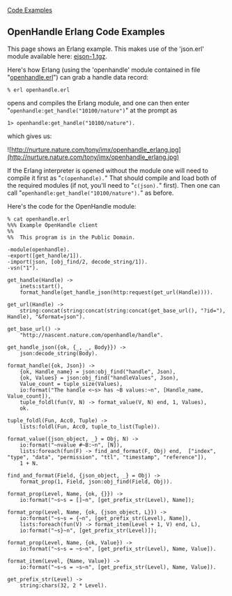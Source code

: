[Code Examples](OpenHandleCodeExamples.md)
## OpenHandle Erlang Code Examples ##

This page shows an Erlang example. This makes use of the 'json.erl' module available here: [ejson-1.tgz](http://www.erlang-projects.org/Members/mremond/code/ejson/block_11381005072852/file).

Here's how Erlang (using the 'openhandle' module contained in file "[openhandle.erl](http://nurture.nature.com/tony/openhandle/code/erlang/openhandle.erl)") can grab a handle data record:

```
% erl openhandle.erl
```

opens and compiles the Erlang module, and one can then enter "`openhandle:get_handle("10100/nature")`" at the prompt as

```
1> openhandle:get_handle("10100/nature").
```

which gives us:

![http://nurture.nature.com/tony/imx/openhandle_erlang.jpg](http://nurture.nature.com/tony/imx/openhandle_erlang.jpg)

If the Erlang interpreter is opened without the module one will need to compile it first as "`c(openhandle).`"  That should compile and load both of the required modules (if not, you'll need to "`c(json).`" first).  Then one can call "`openhandle:get_handle("10100/nature").`" as before.


Here's the code for the OpenHandle module:
```
% cat openhandle.erl
%%% Example OpenHandle client
%%
%%  This program is in the Public Domain.

-module(openhandle).
-export([get_handle/1]).
-import(json, [obj_find/2, decode_string/1]).
-vsn("1").

get_handle(Handle) ->
    inets:start(),
    format_handle(get_handle_json(http:request(get_url(Handle)))).

get_url(Handle) ->
    string:concat(string:concat(string:concat(get_base_url(), "?id="), Handle), "&format=json").

get_base_url() ->
    "http://nascent.nature.com/openhandle/handle".

get_handle_json({ok, {_, _, Body}}) ->
    json:decode_string(Body).

format_handle({ok, Json}) ->
    {ok, Handle_name} = json:obj_find("handle", Json),
    {ok, Values} = json:obj_find("handleValues", Json),
    Value_count = tuple_size(Values),
    io:format("The handle <~s> has ~B values:~n", [Handle_name, Value_count]),
    tuple_foldl(fun(V, N) -> format_value(V, N) end, 1, Values),
    ok.

tuple_foldl(Fun, Acc0, Tuple) ->
    lists:foldl(Fun, Acc0, tuple_to_list(Tuple)).

format_value({json_object, _} = Obj, N) ->
    io:format("~nvalue #~B:~n", [N]),
    lists:foreach(fun(F) -> find_and_format(F, Obj) end,  ["index", "type", "data", "permission", "ttl", "timestamp", "reference"]),
    1 + N.

find_and_format(Field, {json_object, _} = Obj) ->
    format_prop(1, Field, json:obj_find(Field, Obj)).

format_prop(Level, Name, {ok, {}}) ->
    io:format("~s~s = []~n", [get_prefix_str(Level), Name]);

format_prop(Level, Name, {ok, {json_object, L}}) ->
    io:format("~s~s = {~n", [get_prefix_str(Level), Name]),
    lists:foreach(fun(V) -> format_item(Level + 1, V) end, L),
    io:format("~s}~n", [get_prefix_str(Level)]);

format_prop(Level, Name, {ok, Value}) ->
    io:format("~s~s = ~s~n", [get_prefix_str(Level), Name, Value]).

format_item(Level, {Name, Value}) ->
    io:format("~s~s = ~s~n", [get_prefix_str(Level), Name, Value]).

get_prefix_str(Level) ->
    string:chars(32, 2 * Level).
```